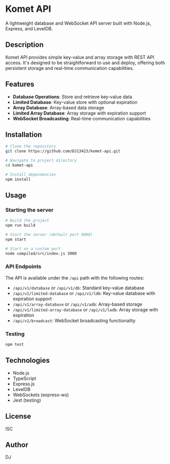 # Komet API

A lightweight database and WebSocket API server built with Node.js, Express, and LevelDB.

## Description

Komet API provides simple key-value and array storage with REST API access. It's designed to be straightforward to use and deploy, offering both persistent storage and real-time communication capabilities.

## Features

- **Database Operations**: Store and retrieve key-value data
- **Limited Database**: Key-value store with optional expiration
- **Array Database**: Array-based data storage
- **Limited Array Database**: Array storage with expiration support
- **WebSocket Broadcasting**: Real-time communication capabilities

## Installation

```bash
# Clone the repository
git clone https://github.com/DJ13423/komet-api.git

# Navigate to project directory
cd komet-api

# Install dependencies
npm install
```

## Usage

### Starting the server

```bash
# Build the project
npm run build

# Start the server (default port 8080)
npm start

# Start on a custom port
node compiled/src/index.js 3000
```

### API Endpoints

The API is available under the `/api` path with the following routes:

- `/api/v1/database` or `/api/v1/db`: Standard key-value database
- `/api/v1/limited-database` or `/api/v1/ldb`: Key-value database with expiration support
- `/api/v1/array-database` or `/api/v1/adb`: Array-based storage
- `/api/v1/limited-array-database` or `/api/v1/ladb`: Array storage with expiration
- `/api/v1/broadcast`: WebSocket broadcasting functionality

### Testing

```bash
npm test
```

## Technologies

- Node.js
- TypeScript
- Express.js
- LevelDB
- WebSockets (express-ws)
- Jest (testing)

## License

ISC

## Author

DJ 
